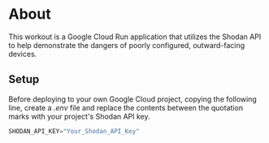 # About   
This workout is a Google Cloud Run application that utilizes the Shodan API to help demonstrate the dangers of poorly configured, outward-facing devices.   

## Setup   
Before deploying to your own Google Cloud project, copying the following line, create a *.env* file and replace the contents between the quotation marks with your project's Shodan API key.   
```python
SHODAN_API_KEY="Your_Shodan_API_Key"
```   
